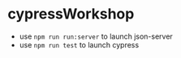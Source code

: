# cypressWorkshop

- use `npm run run:server` to launch json-server
- use `npm run test` to launch cypress
